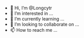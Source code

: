 - 👋 Hi, I’m @Longcytr
- 👀 I’m interested in ...
- 🌱 I’m currently learning ...
- 💞️ I’m looking to collaborate on ...
- 📫 How to reach me ...

<!---
Longcytr/Longcytr is a ✨ special ✨ repository because its `README.md` (this file) appears on your GitHub profile.
You can click the Preview link to take a look at your changes.
--->
